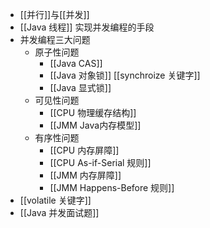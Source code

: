 - [[并行]]与[[并发]]
- [[Java 线程]] 实现并发编程的手段
- 并发编程三大问题
	- 原子性问题
		- [[Java CAS]]
		- [[Java 对象锁]] [[synchroize 关键字]]
		- [[Java 显式锁]]
	- 可见性问题
		- [[CPU 物理缓存结构]]
		- [[JMM Java内存模型]]
	- 有序性问题
		- [[CPU 内存屏障]]
		- [[CPU As-if-Serial 规则]]
		- [[JMM 内存屏障]]
		- [[JMM Happens-Before 规则]]
- [[volatile 关键字]]
- [[Java 并发面试题]]